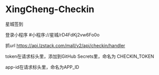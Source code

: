 # XingCheng-Checkin
星城签到

登录小程序  #小程序://星城/rD4FdKj2vw6Fo0o

抓url https://api.lzstack.com/mall/v2/api/checkin/handler

token在请求标头里，添加到GitHub Secrets里，命名为 CHECKIN_TOKEN

app-id在请求标头里，命名为APP_ID

